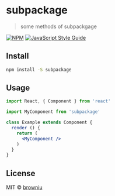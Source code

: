 # subpackage

> some methods of subpackgage

[![NPM](https://img.shields.io/npm/v/subpackage.svg)](https://www.npmjs.com/package/subpackage) [![JavaScript Style Guide](https://img.shields.io/badge/code_style-standard-brightgreen.svg)](https://standardjs.com)

## Install

```bash
npm install -S subpackage
```

## Usage

```jsx
import React, { Component } from 'react'

import MyComponent from 'subpackage'

class Example extends Component {
  render () {
    return (
      <MyComponent />
    )
  }
}
```

## License

MIT © [browniu](https://github.com/browniu)
